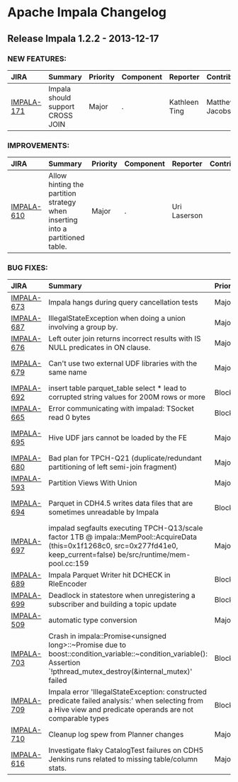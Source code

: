 
<!---
# Licensed to the Apache Software Foundation (ASF) under one
# or more contributor license agreements.  See the NOTICE file
# distributed with this work for additional information
# regarding copyright ownership.  The ASF licenses this file
# to you under the Apache License, Version 2.0 (the
# "License"); you may not use this file except in compliance
# with the License.  You may obtain a copy of the License at
#
#     http://www.apache.org/licenses/LICENSE-2.0
#
# Unless required by applicable law or agreed to in writing, software
# distributed under the License is distributed on an "AS IS" BASIS,
# WITHOUT WARRANTIES OR CONDITIONS OF ANY KIND, either express or implied.
# See the License for the specific language governing permissions and
# limitations under the License.
-->
# Apache Impala Changelog

## Release Impala 1.2.2 - 2013-12-17



### NEW FEATURES:

| JIRA | Summary | Priority | Component | Reporter | Contributor |
|:---- |:---- | :--- |:---- |:---- |:---- |
| [IMPALA-171](https://issues.apache.org/jira/browse/IMPALA-171) | Impala should support CROSS JOIN |  Major | . | Kathleen Ting | Matthew Jacobs |


### IMPROVEMENTS:

| JIRA | Summary | Priority | Component | Reporter | Contributor |
|:---- |:---- | :--- |:---- |:---- |:---- |
| [IMPALA-610](https://issues.apache.org/jira/browse/IMPALA-610) | Allow hinting the partition strategy when inserting into a partitioned table. |  Major | . | Uri Laserson |  |


### BUG FIXES:

| JIRA | Summary | Priority | Component | Reporter | Contributor |
|:---- |:---- | :--- |:---- |:---- |:---- |
| [IMPALA-673](https://issues.apache.org/jira/browse/IMPALA-673) | Impala hangs during query cancellation tests |  Major | . | Henry Robinson | Henry Robinson |
| [IMPALA-687](https://issues.apache.org/jira/browse/IMPALA-687) | IllegalStateException when doing a union involving a group by. |  Major | . | Alexander Behm | Alexander Behm |
| [IMPALA-676](https://issues.apache.org/jira/browse/IMPALA-676) | Left outer join returns incorrect results with IS NULL predicates in ON clause. |  Major | . | Alexander Behm | Nong Li |
| [IMPALA-679](https://issues.apache.org/jira/browse/IMPALA-679) | Can't use two external UDF libraries with the same name |  Major | . | Skye Wanderman-Milne | Skye Wanderman-Milne |
| [IMPALA-692](https://issues.apache.org/jira/browse/IMPALA-692) | insert table parquet\_table select \* lead to corrupted string values for 200M rows or more |  Blocker | . | Emmanuel Bastien | Nong Li |
| [IMPALA-665](https://issues.apache.org/jira/browse/IMPALA-665) | Error communicating with impalad: TSocket read 0 bytes |  Blocker | . | David E. Wheeler | Nong Li |
| [IMPALA-695](https://issues.apache.org/jira/browse/IMPALA-695) | Hive UDF jars cannot be loaded by the FE |  Major | . | Skye Wanderman-Milne | Skye Wanderman-Milne |
| [IMPALA-680](https://issues.apache.org/jira/browse/IMPALA-680) | Bad plan for TPCH-Q21 (duplicate/redundant partitioning of left semi-join fragment) |  Major | . | Lenni Kuff | Alexander Behm |
| [IMPALA-593](https://issues.apache.org/jira/browse/IMPALA-593) | Partition Views With Union |  Major | . | Manuel Lamelas | Marcel Kornacker |
| [IMPALA-694](https://issues.apache.org/jira/browse/IMPALA-694) | Parquet in CDH4.5 writes data files that are sometimes unreadable by Impala |  Blocker | . | Nong Li | Skye Wanderman-Milne |
| [IMPALA-697](https://issues.apache.org/jira/browse/IMPALA-697) | impalad segfaults executing TPCH-Q13/scale factor 1TB @ impala::MemPool::AcquireData (this=0x1f1268c0, src=0x277fd41e0, keep\_current=false) be/src/runtime/mem-pool.cc:159 |  Major | . | Lenni Kuff | Nong Li |
| [IMPALA-689](https://issues.apache.org/jira/browse/IMPALA-689) | Impala Parquet Writer hit DCHECK in RleEncoder |  Blocker | . | Alan Choi | Nong Li |
| [IMPALA-699](https://issues.apache.org/jira/browse/IMPALA-699) | Deadlock in statestore when unregistering a subscriber and building a topic update |  Blocker | . | Lenni Kuff | Lenni Kuff |
| [IMPALA-509](https://issues.apache.org/jira/browse/IMPALA-509) | automatic type conversion |  Major | . | Andrei Sereda | Alexander Behm |
| [IMPALA-703](https://issues.apache.org/jira/browse/IMPALA-703) | Crash in impala::Promise\<unsigned long\>::~Promise due to boost::condition\_variable::~condition\_variable(): Assertion \`!pthread\_mutex\_destroy(&internal\_mutex)' failed |  Blocker | . | Lenni Kuff | Nong Li |
| [IMPALA-709](https://issues.apache.org/jira/browse/IMPALA-709) | Impala error 'IllegalStateException: constructed predicate failed analysis:' when selecting from a Hive view and predicate operands are not comparable types |  Blocker | . | Lenni Kuff | Marcel Kornacker |
| [IMPALA-710](https://issues.apache.org/jira/browse/IMPALA-710) | Cleanup log spew from Planner changes |  Major | . | Lenni Kuff | Marcel Kornacker |
| [IMPALA-616](https://issues.apache.org/jira/browse/IMPALA-616) | Investigate flaky CatalogTest failures on CDH5 Jenkins runs related to missing table/column stats. |  Major | . | Alexander Behm | Alexander Behm |


